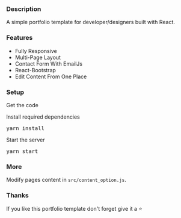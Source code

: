### Description

A simple portfolio template for developer/designers built with React.

### Features

- Fully Responsive
- Multi-Page Layout
- Contact Form With EmailJs
- React-Bootstrap
- Edit Content From One Place

### Setup

Get the code

Install required dependencies

<pre>yarn install</pre>

Start the server

<pre>yarn start</pre>

### More

Modify pages content in `src/content_option.js`.

### Thanks

If you like this portfolio template don't forget give it a ⭐
